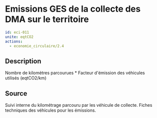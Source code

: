 # Emissions GES de la collecte des DMA sur le territoire
```yaml
id: eci-011
unite: eqtCO2
actions:
  - economie_circulaire/2.4
```
## Description
Nombre de kilomètres parcourues * Facteur d'émission des véhicules utilisés (eqtCO2/km)

## Source
Suivi interne du kilométrage parcouru par les véhicule de collecte. Fiches techniques des véhicules pour les émissions.


